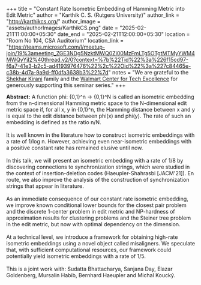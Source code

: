 +++
title = "Constant Rate Isometric Embedding of Hamming Metric into Edit Metric"
author = "Karthik C. S. (Rutgers University)"
author_link = "http://karthikcs.org/"
author_image = "assets/authorImages/KarthikCS.png"
date = "2025-02-21T11:00:00+05:30"
date_end = "2025-02-21T12:00:00+05:30"
location = "Room No 104, CSA Auditorium"
location_link = "https://teams.microsoft.com/l/meetup-join/19%3ameeting_ZGE3NDg5NzktMWQ0Zi00MzFmLTg5OTgtMTMyYWM4MWQyYjI2%40thread.v2/0?context=%7b%22Tid%22%3a%226f15cd97-f6a7-41e3-b2c5-ad4193976476%22%2c%22Oid%22%3a%227c84465e-c38b-4d7a-9a9d-ff0dfa3638b3%22%7d"
notes = "We are grateful to the <a href = "https://www.accel.com/people/shekhar-kirani" target= "_blank">Shekhar Kirani</a> family and the <a href = "https://www.csa.iisc.ac.in/cfe-walmart/" target= "_blank">Walmart Center for Tech Excellence</a> for generously supporting this seminar series."
+++

<b>Abstract:</b>
A function phi: {0,1}^n -> {0,1}^N is called an isometric embedding from the n-dimensional Hamming metric space to the N-dimensional edit metric space if, for all x, y in {0,1}^n, the Hamming distance between x and y is equal to the edit distance between phi(x) and phi(y). The rate of such an embedding is defined as the ratio n/N.
<br><br>
It is well known in the literature how to construct isometric embeddings with a rate of 1/log n. However, achieving even near-isometric embeddings with a positive constant rate has remained elusive until now.
<br><br>
In this talk, we will present an isometric embedding with a rate of 1/8 by discovering connections to synchronization strings, which were studied in the context of insertion-deletion codes (Haeupler-Shahrasbi [JACM'21]).
En route, we also improve the analysis of the construction of synchronization strings that appear in literature. 
<br><br>
As an immediate consequence of our constant rate isometric embedding, we improve known conditional lower bounds for the closest pair problem and the discrete 1-center problem in edit metric and NP-hardness of approximation results for clustering problems and the Steiner tree problem in the edit metric, but now with optimal dependency on the dimension.
<br><br>
At a technical level, we introduce a framework for obtaining high-rate isometric embeddings using a novel object called misaligners. We speculate that, with sufficient computational resources, our framework could potentially yield isometric embeddings with a rate of 1/5.
<br><br>
This is a joint work with: Sudatta Bhattacharya, Sanjana Day, Elazar Goldenberg, Mursalin Habib, Bernhard Haeupler and Michal Koucký.